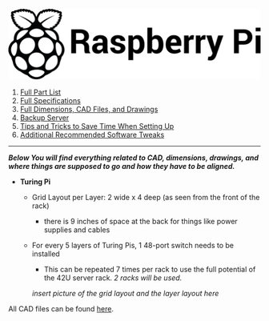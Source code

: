 ![Image of the Black and White Raspberry Pi Foundation Logo](resources/README/pi-logo.png)

1. [Full Part List](part-list.md "Full Part List")
1. [Full Specifications](specs.md "Full Specifications")
1. [Full Dimensions, CAD Files, and Drawings](dimensions.md "Dimensions, 3D models, etc.")
1. [Backup Server](backup-server.md "Backup Server")
5. [Tips and Tricks to Save Time When Setting Up](save-time.md "Time-Saving Tips and Tricks")
6. [Additional Recommended Software Tweaks](tweaks.md "Additional Software Tweaks")
---

***Below You will find everything related to CAD, dimensions, drawings, and where things are supposed to go and how they have to be aligned.***

* **Turing Pi**
  * Grid Layout per Layer: 2 wide x 4 deep (as seen from the front of the rack)
    * there is 9 inches of space at the back for things like power supplies and cables
  * For every 5 layers of Turing Pis, 1 48-port switch needs to be installed
    * This can be repeated 7 times per rack to use the full potential of the 42U server rack. *2 racks will be used.*
    
    *insert picture of the grid layout and the layer layout here*
    
All CAD files can be found [here](resources/dimensions/CAD-Files).
